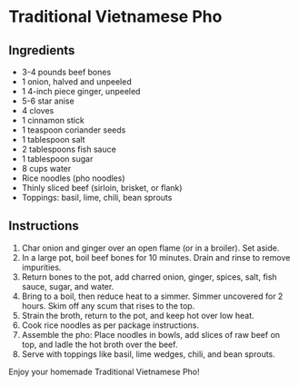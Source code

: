 # Traditional Vietnamese Pho

## Ingredients
- 3-4 pounds beef bones
- 1 onion, halved and unpeeled
- 1 4-inch piece ginger, unpeeled
- 5-6 star anise
- 4 cloves
- 1 cinnamon stick
- 1 teaspoon coriander seeds
- 1 tablespoon salt
- 2 tablespoons fish sauce
- 1 tablespoon sugar
- 8 cups water
- Rice noodles (pho noodles)
- Thinly sliced beef (sirloin, brisket, or flank)
- Toppings: basil, lime, chili, bean sprouts

## Instructions
1. Char onion and ginger over an open flame (or in a broiler). Set aside.
2. In a large pot, boil beef bones for 10 minutes. Drain and rinse to remove impurities.
3. Return bones to the pot, add charred onion, ginger, spices, salt, fish sauce, sugar, and water.
4. Bring to a boil, then reduce heat to a simmer. Simmer uncovered for 2 hours. Skim off any scum that rises to the top.
5. Strain the broth, return to the pot, and keep hot over low heat.
6. Cook rice noodles as per package instructions.
7. Assemble the pho: Place noodles in bowls, add slices of raw beef on top, and ladle the hot broth over the beef.
8. Serve with toppings like basil, lime wedges, chili, and bean sprouts.

Enjoy your homemade Traditional Vietnamese Pho!
